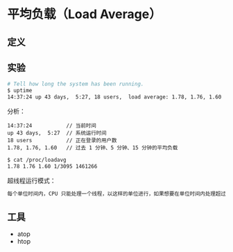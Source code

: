 # 平均负载（Load Average）

## 定义

## 实验

```bash
# Tell how long the system has been running.
$ uptime
14:37:24 up 43 days,  5:27, 18 users,  load average: 1.78, 1.76, 1.60
```

分析：

```plain
14:37:24           // 当前时间
up 43 days,  5:27  // 系统运行时间
18 users           // 正在登录的用户数
1.78, 1.76, 1.60   // 过去 1 分钟、5 分钟、15 分钟的平均负载
```

```bash
$ cat /proc/loadavg
1.78 1.76 1.60 1/3095 1461266
```

超线程运行模式：

```txt
每个单位时间内，CPU 只能处理一个线程，以这样的单位进行，如果想要在单位时间内处理超过一个的线程，是不可能的，除非是有两个核心处理单元，英特尔的超线程技术便是以单个核心处理单元，去整合两个逻辑处理单元，也就是一个实体核心，两个逻辑核心，在单位时间内处理两个线程，模拟双核心运作。
```

## 工具

* atop
* htop
